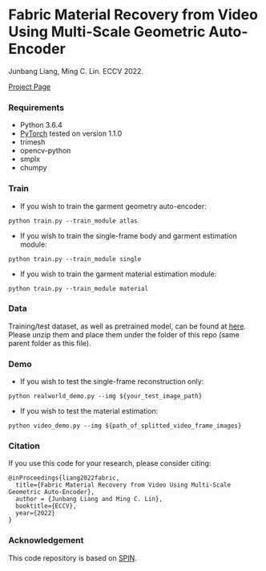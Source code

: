 # Fabric Material Recovery from Video Using Multi-Scale Geometric Auto-Encoder

Junbang Liang, Ming C. Lin. ECCV 2022.

[Project Page](https://gamma.umd.edu/researchdirections/virtualtryon/fabric_estimation)

### Requirements
- Python 3.6.4
- [PyTorch](https://pytorch.org/) tested on version 1.1.0
- trimesh
- opencv-python
- smplx
- chumpy

### Train

- If you wish to train the garment geometry auto-encoder:
```
python train.py --train_module atlas
```
- If you wish to train the single-frame body and garment estimation module:
```
python train.py --train_module single
```
- If you wish to train the garment material estimation module:
```
python train.py --train_module material
```

### Data
Training/test dataset, as well as pretrained model, can be found at [here](). Please unzip them and place them under the folder of this repo (same parent folder as this file).

### Demo
- If you wish to test the single-frame reconstruction only:
```
python realworld_demo.py --img ${your_test_image_path}
```
- If you wish to test the material estimation:
```
python video_demo.py --img ${path_of_splitted_video_frame_images}
```

### Citation
If you use this code for your research, please consider citing:
```
@inProceedings{liang2022fabric,
  title={Fabric Material Recovery from Video Using Multi-Scale Geometric Auto-Encoder},
  author = {Junbang Liang and Ming C. Lin},
  booktitle={ECCV},
  year={2022}
}
```

### Acknowledgement
This code repository is based on [SPIN](https://github.com/nkolot/SPIN).
